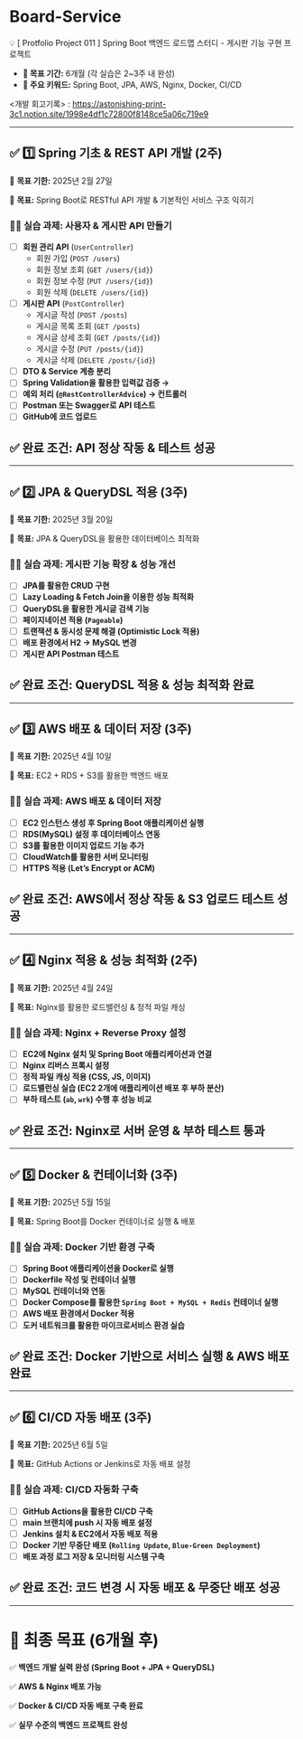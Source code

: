 # Board-Service
💡 [ Protfolio Project 011 ] Spring Boot 백엔드 로드맵 스터디 - 게시판 기능 구현 프로젝트  

- **📅 목표 기간:** 6개월 (각 실습은 2~3주 내 완성)
- **📌 주요 키워드:** Spring Boot, JPA, AWS, Nginx, Docker, CI/CD

<개발 회고기록> : https://astonishing-print-3c1.notion.site/1998e4df1c72800f8148ce5a06c719e9

---

## **✅ 1️⃣ Spring 기초 & REST API 개발 (2주)**

📅 **목표 기한:** 2025년 2월 27일

🎯 **목표:** Spring Boot로 RESTful API 개발 & 기본적인 서비스 구조 익히기

### **👨‍💻 실습 과제: 사용자 & 게시판 API 만들기**

- [ ]  **회원 관리 API** (`UserController`)
    - 회원 가입 (`POST /users`)
    - 회원 정보 조회 (`GET /users/{id}`)
    - 회원 정보 수정 (`PUT /users/{id}`)
    - 회원 삭제 (`DELETE /users/{id}`)
- [ ]  **게시판 API** (`PostController`)
    - 게시글 작성 (`POST /posts`)
    - 게시글 목록 조회 (`GET /posts`)
    - 게시글 상세 조회 (`GET /posts/{id}`)
    - 게시글 수정 (`PUT /posts/{id}`)
    - 게시글 삭제 (`DELETE /posts/{id}`)
- [ ]  **DTO & Service 계층 분리**
- [ ]  **Spring Validation을 활용한 입력값 검증 →**
- [ ]  **예외 처리 (`@RestControllerAdvice`) → 컨트롤러**
- [ ]  **Postman 또는 Swagger로 API 테스트**
- [ ]  **GitHub에 코드 업로드**

## ✅ **완료 조건:** API 정상 작동 & 테스트 성공

---

## **✅ 2️⃣ JPA & QueryDSL 적용 (3주)**

📅 **목표 기한:** 2025년 3월 20일

🎯 **목표:** JPA & QueryDSL을 활용한 데이터베이스 최적화

### **👨‍💻 실습 과제: 게시판 기능 확장 & 성능 개선**

- [ ]  **JPA를 활용한 CRUD 구현**
- [ ]  **Lazy Loading & Fetch Join을 이용한 성능 최적화**
- [ ]  **QueryDSL을 활용한 게시글 검색 기능**
- [ ]  **페이지네이션 적용 (`Pageable`)**
- [ ]  **트랜잭션 & 동시성 문제 해결 (Optimistic Lock 적용)**
- [ ]  **배포 환경에서 H2 → MySQL 변경**
- [ ]  **게시판 API Postman 테스트**

## ✅ **완료 조건:** QueryDSL 적용 & 성능 최적화 완료

---

## **✅ 3️⃣ AWS 배포 & 데이터 저장 (3주)**

📅 **목표 기한:** 2025년 4월 10일

🎯 **목표:** EC2 + RDS + S3를 활용한 백엔드 배포

### **👨‍💻 실습 과제: AWS 배포 & 데이터 저장**

- [ ]  **EC2 인스턴스 생성 후 Spring Boot 애플리케이션 실행**
- [ ]  **RDS(MySQL) 설정 후 데이터베이스 연동**
- [ ]  **S3를 활용한 이미지 업로드 기능 추가**
- [ ]  **CloudWatch를 활용한 서버 모니터링**
- [ ]  **HTTPS 적용 (Let’s Encrypt or ACM)**

## ✅ **완료 조건:** AWS에서 정상 작동 & S3 업로드 테스트 성공

---

## **✅ 4️⃣ Nginx 적용 & 성능 최적화 (2주)**

📅 **목표 기한:** 2025년 4월 24일

🎯 **목표:** Nginx를 활용한 로드밸런싱 & 정적 파일 캐싱

### **👨‍💻 실습 과제: Nginx + Reverse Proxy 설정**

- [ ]  **EC2에 Nginx 설치 및 Spring Boot 애플리케이션과 연결**
- [ ]  **Nginx 리버스 프록시 설정**
- [ ]  **정적 파일 캐싱 적용 (CSS, JS, 이미지)**
- [ ]  **로드밸런싱 실습 (EC2 2개에 애플리케이션 배포 후 부하 분산)**
- [ ]  **부하 테스트 (`ab`, `wrk`) 수행 후 성능 비교**

## ✅ **완료 조건:** Nginx로 서버 운영 & 부하 테스트 통과

---

## **✅ 5️⃣ Docker & 컨테이너화 (3주)**

📅 **목표 기한:** 2025년 5월 15일

🎯 **목표:** Spring Boot를 Docker 컨테이너로 실행 & 배포

### **👨‍💻 실습 과제: Docker 기반 환경 구축**

- [ ]  **Spring Boot 애플리케이션을 Docker로 실행**
- [ ]  **Dockerfile 작성 및 컨테이너 실행**
- [ ]  **MySQL 컨테이너와 연동**
- [ ]  **Docker Compose를 활용한 `Spring Boot + MySQL + Redis` 컨테이너 실행**
- [ ]  **AWS 배포 환경에서 Docker 적용**
- [ ]  **도커 네트워크를 활용한 마이크로서비스 환경 실습**

## ✅ **완료 조건:** Docker 기반으로 서비스 실행 & AWS 배포 완료

---

## **✅ 6️⃣ CI/CD 자동 배포 (3주)**

📅 **목표 기한:** 2025년 6월 5일

🎯 **목표:** GitHub Actions or Jenkins로 자동 배포 설정

### **👨‍💻 실습 과제: CI/CD 자동화 구축**

- [ ]  **GitHub Actions을 활용한 CI/CD 구축**
- [ ]  **main 브랜치에 push 시 자동 배포 설정**
- [ ]  **Jenkins 설치 & EC2에서 자동 배포 적용**
- [ ]  **Docker 기반 무중단 배포 (`Rolling Update`, `Blue-Green Deployment`)**
- [ ]  **배포 과정 로그 저장 & 모니터링 시스템 구축**

## ✅ **완료 조건:** 코드 변경 시 자동 배포 & 무중단 배포 성공

---

# **🚀 최종 목표 (6개월 후)**

✅ **백엔드 개발 실력 완성 (Spring Boot + JPA + QueryDSL)**

✅ **AWS & Nginx 배포 가능**

✅ **Docker & CI/CD 자동 배포 구축 완료**

✅ **실무 수준의 백엔드 프로젝트 완성**
